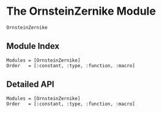 # The OrnsteinZernike Module

```@docs
OrnsteinZernike
```

## Module Index

```@index
Modules = [OrnsteinZernike]
Order   = [:constant, :type, :function, :macro]
```
## Detailed API

```@autodocs
Modules = [OrnsteinZernike]
Order   = [:constant, :type, :function, :macro]
```